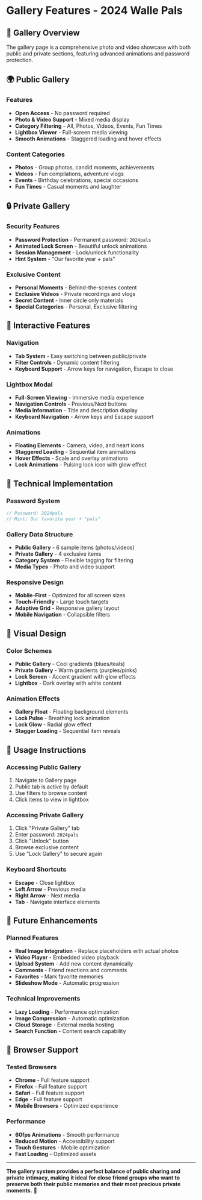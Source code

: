 # Gallery Features - 2024 Walle Pals

## 🎨 Gallery Overview

The gallery page is a comprehensive photo and video showcase with both public and private sections, featuring advanced animations and password protection.

## 🌍 Public Gallery

### Features
- **Open Access** - No password required
- **Photo & Video Support** - Mixed media display
- **Category Filtering** - All, Photos, Videos, Events, Fun Times
- **Lightbox Viewer** - Full-screen media viewing
- **Smooth Animations** - Staggered loading and hover effects

### Content Categories
- **Photos** - Group photos, candid moments, achievements
- **Videos** - Fun compilations, adventure vlogs
- **Events** - Birthday celebrations, special occasions
- **Fun Times** - Casual moments and laughter

## 🔒 Private Gallery

### Security Features
- **Password Protection** - Permanent password: `2024pals`
- **Animated Lock Screen** - Beautiful unlock animations
- **Session Management** - Lock/unlock functionality
- **Hint System** - "Our favorite year + pals"

### Exclusive Content
- **Personal Moments** - Behind-the-scenes content
- **Exclusive Videos** - Private recordings and vlogs
- **Secret Content** - Inner circle only materials
- **Special Categories** - Personal, Exclusive filtering

## 🎯 Interactive Features

### Navigation
- **Tab System** - Easy switching between public/private
- **Filter Controls** - Dynamic content filtering
- **Keyboard Support** - Arrow keys for navigation, Escape to close

### Lightbox Modal
- **Full-Screen Viewing** - Immersive media experience
- **Navigation Controls** - Previous/Next buttons
- **Media Information** - Title and description display
- **Keyboard Navigation** - Arrow keys and Escape support

### Animations
- **Floating Elements** - Camera, video, and heart icons
- **Staggered Loading** - Sequential item animations
- **Hover Effects** - Scale and overlay animations
- **Lock Animations** - Pulsing lock icon with glow effect

## 🔧 Technical Implementation

### Password System
```javascript
// Password: 2024pals
// Hint: Our favorite year + "pals"
```

### Gallery Data Structure
- **Public Gallery** - 6 sample items (photos/videos)
- **Private Gallery** - 4 exclusive items
- **Category System** - Flexible tagging for filtering
- **Media Types** - Photo and video support

### Responsive Design
- **Mobile-First** - Optimized for all screen sizes
- **Touch-Friendly** - Large touch targets
- **Adaptive Grid** - Responsive gallery layout
- **Mobile Navigation** - Collapsible filters

## 🎨 Visual Design

### Color Schemes
- **Public Gallery** - Cool gradients (blues/teals)
- **Private Gallery** - Warm gradients (purples/pinks)
- **Lock Screen** - Accent gradient with glow effects
- **Lightbox** - Dark overlay with white content

### Animation Effects
- **Gallery Float** - Floating background elements
- **Lock Pulse** - Breathing lock animation
- **Lock Glow** - Radial glow effect
- **Stagger Loading** - Sequential item reveals

## 🚀 Usage Instructions

### Accessing Public Gallery
1. Navigate to Gallery page
2. Public tab is active by default
3. Use filters to browse content
4. Click items to view in lightbox

### Accessing Private Gallery
1. Click "Private Gallery" tab
2. Enter password: `2024pals`
3. Click "Unlock" button
4. Browse exclusive content
5. Use "Lock Gallery" to secure again

### Keyboard Shortcuts
- **Escape** - Close lightbox
- **Left Arrow** - Previous media
- **Right Arrow** - Next media
- **Tab** - Navigate interface elements

## 🔮 Future Enhancements

### Planned Features
- **Real Image Integration** - Replace placeholders with actual photos
- **Video Player** - Embedded video playback
- **Upload System** - Add new content dynamically
- **Comments** - Friend reactions and comments
- **Favorites** - Mark favorite memories
- **Slideshow Mode** - Automatic progression

### Technical Improvements
- **Lazy Loading** - Performance optimization
- **Image Compression** - Automatic optimization
- **Cloud Storage** - External media hosting
- **Search Function** - Content search capability

## 📱 Browser Support

### Tested Browsers
- **Chrome** - Full feature support
- **Firefox** - Full feature support
- **Safari** - Full feature support
- **Edge** - Full feature support
- **Mobile Browsers** - Optimized experience

### Performance
- **60fps Animations** - Smooth performance
- **Reduced Motion** - Accessibility support
- **Touch Gestures** - Mobile optimization
- **Fast Loading** - Optimized assets

---

**The gallery system provides a perfect balance of public sharing and private intimacy, making it ideal for close friend groups who want to preserve both their public memories and their most precious private moments.** 🎉